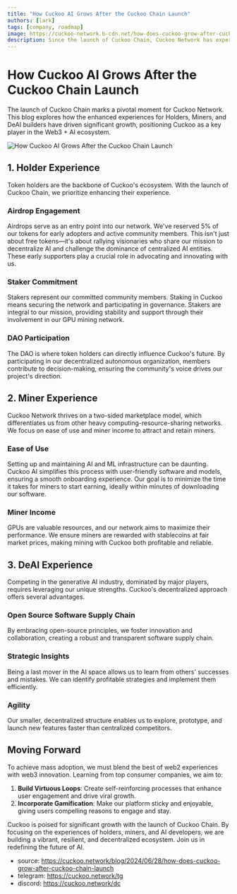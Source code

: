 ```yaml
---
title: "How Cuckoo AI Grows After the Cuckoo Chain Launch"
authors: [lark]
tags: [company, roadmap]
image: https://cuckoo-network.b-cdn.net/how-does-cuckoo-grow-after-cuckoo-chain-launch.webp
description: Since the launch of Cuckoo Chain, Cuckoo Network has experienced significant growth. This blog explores the enhanced Holder, Miner, and DeAI builder experiences driving this transformation.
---
```


# How Cuckoo AI Grows After the Cuckoo Chain Launch

The launch of Cuckoo Chain marks a pivotal moment for Cuckoo Network. This blog explores how the enhanced experiences for Holders, Miners, and DeAI builders have driven significant growth, positioning Cuckoo as a key player in the Web3 + AI ecosystem.

![How Cuckoo AI Grows After the Cuckoo Chain Launch](https://cuckoo-network.b-cdn.net/how-does-cuckoo-grow-after-cuckoo-chain-launch.webp "How Cuckoo AI Grows After the Cuckoo Chain Launch")

## 1. Holder Experience

Token holders are the backbone of Cuckoo's ecosystem. With the launch of Cuckoo Chain, we prioritize enhancing their experience.

### Airdrop Engagement

Airdrops serve as an entry point into our network. We've reserved 5% of our tokens for early adopters and active community members. This isn't just about free tokens—it's about rallying visionaries who share our mission to decentralize AI and challenge the dominance of centralized AI entities. These early supporters play a crucial role in advocating and innovating with us.

### Staker Commitment

Stakers represent our committed community members. Staking in Cuckoo means securing the network and participating in governance. Stakers are integral to our mission, providing stability and support through their involvement in our GPU mining network.

### DAO Participation

The DAO is where token holders can directly influence Cuckoo's future. By participating in our decentralized autonomous organization, members contribute to decision-making, ensuring the community's voice drives our project's direction.

## 2. Miner Experience

Cuckoo Network thrives on a two-sided marketplace model, which differentiates us from other heavy computing-resource-sharing networks. We focus on ease of use and miner income to attract and retain miners.

### Ease of Use

Setting up and maintaining AI and ML infrastructure can be daunting. Cuckoo AI simplifies this process with user-friendly software and models, ensuring a smooth onboarding experience. Our goal is to minimize the time it takes for miners to start earning, ideally within minutes of downloading our software.

### Miner Income

GPUs are valuable resources, and our network aims to maximize their performance. We ensure miners are rewarded with stablecoins at fair market prices, making mining with Cuckoo both profitable and reliable.

## 3. DeAI Experience

Competing in the generative AI industry, dominated by major players, requires leveraging our unique strengths. Cuckoo's decentralized approach offers several advantages.

### Open Source Software Supply Chain

By embracing open-source principles, we foster innovation and collaboration, creating a robust and transparent software supply chain.

### Strategic Insights

Being a last mover in the AI space allows us to learn from others' successes and mistakes. We can identify profitable strategies and implement them efficiently.

### Agility

Our smaller, decentralized structure enables us to explore, prototype, and launch new features faster than centralized competitors.

## Moving Forward

To achieve mass adoption, we must blend the best of web2 experiences with web3 innovation. Learning from top consumer companies, we aim to:

1. **Build Virtuous Loops**: Create self-reinforcing processes that enhance user engagement and drive viral growth.
2. **Incorporate Gamification**: Make our platform sticky and enjoyable, giving users compelling reasons to engage and stay.

Cuckoo is poised for significant growth with the launch of Cuckoo Chain. By focusing on the experiences of holders, miners, and AI developers, we are building a vibrant, resilient, and decentralized ecosystem. Join us in redefining the future of AI.

- source: https://cuckoo.network/blog/2024/06/28/how-does-cuckoo-grow-after-cuckoo-chain-launch
- telegram: https://cuckoo.network/tg
- discord: https://cuckoo.network/dc
